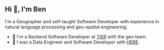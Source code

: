 ## Hi 👋, I'm Ben

I'm a Geographer and self-taught Software Developer with experience
in natural language processing and geo-spatial engineering.

- 🛴  I'm a Backend Software Developer at [TIER](https://tier.app/) with the geo team.
- 🚙  I was a Data Engineer and Software Developer with [HERE](https://here.com).
